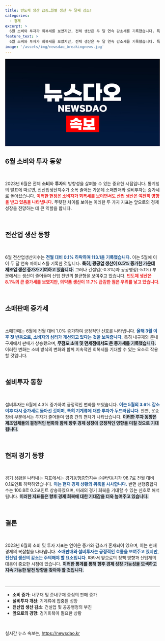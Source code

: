 ```yaml
---
title: 반도체 생산 급증…월별 생산 두 달째 감소!
categories:
  - 경제
excerpt: >
  6월 소비와 투자가 회복세를 보였지만, 전체 생산은 두 달 연속 감소세를 기록했습니다. 특히 반도체와 기계류의 생산이 증가했으나 의약품과 건설업은 부진을 겪었습니다. 소비자들의 지출이 늘어난 가운데, 향후 경기는 긍정적인 신호를 보이고 있습니다.
feature_text: >
  6월 소비와 투자가 회복세를 보였지만, 전체 생산은 두 달 연속 감소세를 기록했습니다. 특히 반도체와 기계류의 생산이 증가했으나 의약품과 건설업은 부진을 겪었습니다. 소비자들의 지출이 늘어난 가운데, 향후 경기는 긍정적인 신호를 보이고 있습니다.
image: '/assets/img/newsdao_breakingnews.jpg'
---
```


<p><img src="/assets/img/newsdao_breakingnews.jpg" alt="flaretime 속보" /></p>

<h2 data-ke-size="size26">6월 소비와 투자 동향</h2>

<p data-ke-size="size16">&nbsp;</p>

<p data-ke-size="size16">2023년 6월은 전체 <b>소비</b>와 <b>투자</b>의 방향성을 살펴볼 수 있는 중요한 시점입니다. 통계청의 발표에 따르면, 전산업생산지수가 소폭 줄어든 가운데 소매판매와 설비투자는 증가세로 돌아섰습니다. <b><span style="color: #ee2323;">이러한 현장은 소비자가 회복세를 보이면서도 산업 생산은 여전히 영향을 받고 있음을 나타냅니다.</span></b> 뚜렷한 차이를 보이는 이러한 두 가지 지표는 앞으로의 경제 성장을 전망하는 데 큰 역할을 합니다.</p>

<p data-ke-size="size16">&nbsp;</p>

<h2 data-ke-size="size26">전산업 생산 동향</h2>

<p data-ke-size="size16">&nbsp;</p>

<p data-ke-size="size16">6월 전산업생산지수는 <b><span style="color: #1a5490;">전월 대비 0.1% 하락하여 113.1을 기록했습니다.</span></b> 이는 5월에 이어 두 달 연속 마이너스를 기록한 것입니다. <b><span style="background-color: #21538527;">특히, 광공업 생산이 0.5% 증가한 가운데 제조업 생산 증가가 기여하고 있습니다.</span></b> 그러나 건설업(-0.3%)과 공공행정(-5.1%) 부문에서는 생산이 줄어들며 산업 전반의 불균형을 보여주고 있습니다. <b><span style="color: #ee2323;">반도체 생산은 8.1%의 큰 증가세를 보였지만, 의약품 생산이 11.7% 급감한 점은 우려를 낳고 있습니다.</span></b></p>

<p data-ke-size="size16">&nbsp;</p>

<h2 data-ke-size="size26">소매판매 증가세</h2>

<p data-ke-size="size16">&nbsp;</p>

<p data-ke-size="size16">소매판매는 6월에 전월 대비 1.0% 증가하여 긍정적인 신호를 나타냅니다. <b><span style="color: #1a5490;">올해 3월 이후 첫 반등으로, 소비자의 심리가 개선되고 있다는 것을 보여줍니다.</span></b> 특히 내구재와 준내구재에서 판매가 상승했으며, <b><span style="background-color: #21538527;">무점포 소매 및 면세점에서도 큰 증가세를 기록했습니다.</span></b> 이러한 변화는 소비 방식의 변화와 함께 지속적인 회복세를 기대할 수 있는 요소로 작용할 것입니다.</p>

<p data-ke-size="size16">&nbsp;</p>

<h2 data-ke-size="size26">설비투자 동향</h2>

<p data-ke-size="size16">&nbsp;</p>

<p data-ke-size="size16">설비투자는 6월에 4.3% 증가하여 긍정적인 변화를 보였습니다. <b><span style="color: #1a5490;">이는 5월의 3.6% 감소 이후 다시 증가세로 돌아선 것이며, 특히 기계류에 대한 투자가 두드러집니다.</span></b> 반면, 운송장비 부문에서는 투자가 줄어들며 업종 간의 편차가 나타났습니다. <b><span style="background-color: #21538527;">이러한 투자 동향은 제조업체들의 결정적인 변화와 함께 향후 경제 성장에 긍정적인 영향을 미칠 것으로 기대됩니다.</span></b></p>

<p data-ke-size="size16">&nbsp;</p>

<h2 data-ke-size="size26">현재 경기 동향</h2>

<p data-ke-size="size16">&nbsp;</p>

<p data-ke-size="size16">경기 상황을 나타내는 지표에서는 경기동행종합지수 순환변동치가 98.7로 전월 대비 0.1포인트 하락하였습니다. <b><span style="color: #1a5490;">이는 현재 경제 상황의 위축을 시사합니다.</span></b> 반면 선행종합지수는 100.8로 0.2포인트 상승하였으며, 미래의 경기 회복을 기대할 수 있는 신호로 해석됩니다. <b><span style="background-color: #21538527;">이러한 지표들은 향후 경제 회복에 대한 기대감을 더욱 높여주고 있습니다.</span></b></p>

<p data-ke-size="size16">&nbsp;</p>

<h2 data-ke-size="size26">결론</h2>

<p data-ke-size="size16">&nbsp;</p>

<p data-ke-size="size16">2023년 6월의 소비 및 투자 지표는 연이은 증가와 감소가 혼재되어 있으며, 이는 현재 경제의 복잡함을 나타냅니다. <b><span style="color: #1a5490;">소매판매와 설비투자는 긍정적인 흐름을 보여주고 있지만, 전산업 생산의 감소는 주의해야 할 요소입니다.</span></b> 따라서 앞으로의 정책 방향과 산업계의 대응이 중요한 시점에 있습니다. <b><span style="background-color: #21538527;">이러한 통계를 통해 향후 경제 성장 가능성을 모색하고 지속 가능한 발전 방향을 찾아야 할 것입니다.</span></b></p>

<p data-ke-size="size16">&nbsp;</p>

<hr>

<ul>
    <li><b>소비 증가</b>: 내구재 및 준내구재 중심의 판매 증가</li>
    <li><b>설비투자 개선</b>: 기계류에 집중된 성장</li>
    <li><b>전산업 생산 감소</b>: 건설업 및 공공행정의 부진</li>
    <li><b>앞으로의 경향</b>: 경기회복이 필요한 상황</li>
</ul>

<p data-ke-size="size16">&nbsp;</p>
실시간 뉴스 속보는, <a href="https://newsdao.kr" rel="dofollow">https://newsdao.kr</a>


